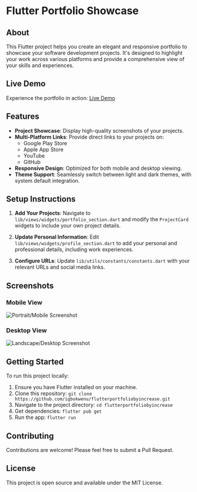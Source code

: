 # Flutter Portfolio Showcase

## About
This Flutter project helps you create an elegant and responsive portfolio to showcase your software development projects. It's designed to highlight your work across various platforms and provide a comprehensive view of your skills and experiences.

## Live Demo
Experience the portfolio in action: [Live Demo](https://increasecodes.web.app/)

## Features

- **Project Showcase**: Display high-quality screenshots of your projects.
- **Multi-Platform Links**: Provide direct links to your projects on:
  - Google Play Store
  - Apple App Store
  - YouTube
  - GitHub
- **Responsive Design**: Optimized for both mobile and desktop viewing.
- **Theme Support**: Seamlessly switch between light and dark themes, with system default integration.

## Setup Instructions

1. **Add Your Projects**:
   Navigate to `lib/views/widgets/portfolio_section.dart` and modify the `ProjectCard` widgets to include your own project details.

2. **Update Personal Information**:
   Edit `lib/views/widgets/profile_section.dart` to add your personal and professional details, including work experiences.

3. **Configure URLs**:
   Update `lib/utils/constants/constants.dart` with your relevant URLs and social media links.

## Screenshots

### Mobile View
![Portrait/Mobile Screenshot](https://firebasestorage.googleapis.com/v0/b/increasecodes.appspot.com/o/media%2Fportrait.png?alt=media&token=038dee10-df39-414d-8c46-af194e0da68e)

### Desktop View
![Landscape/Desktop Screenshot](https://firebasestorage.googleapis.com/v0/b/increasecodes.appspot.com/o/media%2Flandscape.png?alt=media&token=c6e3bcab-817c-4f1d-9e83-f871296d3a0a)

## Getting Started

To run this project locally:

1. Ensure you have Flutter installed on your machine.
2. Clone this repository: `git clone https://github.com/igbokwenu/flutterportfoliobyincrease.git`
3. Navigate to the project directory: `cd flutterportfoliobyincrease`
4. Get dependencies: `flutter pub get`
5. Run the app: `flutter run`

## Contributing

Contributions are welcome! Please feel free to submit a Pull Request.

## License

This project is open source and available under the MIT License.